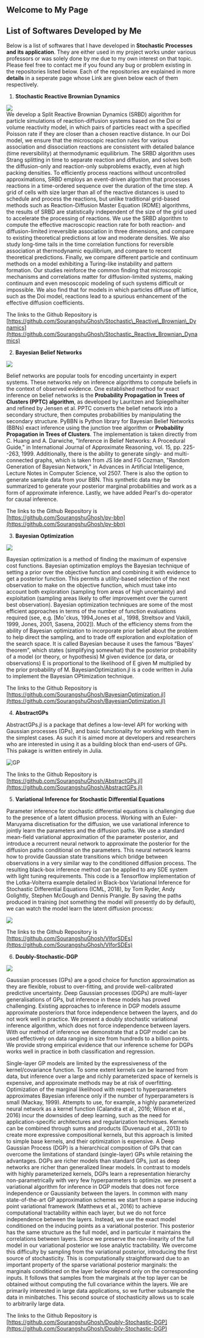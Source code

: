 ## Welcome to My Page

## List of Softwares Developed by Me
Below is a list of softwares that I have developed in **Stochastic Processes and its application**. They are either used in my project works under various professors or was solely done by me due to my own interest on that topic. Please feel free to contact me if you found any bug or problem existing in the repositories listed below. Each of the repositories are explained in more **details** in a seperate page whose Link are given below each of them respectively.

1. **Stochastic Reactive Brownian Dynamics**

![](https://raw.githubusercontent.com/SourangshuGhosh/SourangshuGhosh.github.io/master/Pictures/SRBD.jpg)
<br />We develop a Split Reactive Brownian Dynamics (SRBD) algorithm for particle simulations of reaction-diffusion systems based on the Doi or volume reactivity model, in which pairs of particles react with a specified Poisson rate if they are closer than a chosen reactive distance. In our Doi model, we ensure that the microscopic reaction rules for various association and dissociation reactions are consistent with detailed balance (time reversibility) at thermodynamic equilibrium. The SRBD algorithm uses Strang splitting in time to separate reaction and diffusion, and solves both the diffusion-only and reaction-only subproblems exactly, even at high packing densities. To efficiently process reactions without uncontrolled approximations, SRBD employs an event-driven algorithm that processes reactions in a time-ordered sequence over the duration of the time step. A grid of cells with size larger than all of the reactive distances is used to schedule and process the reactions, but unlike traditional grid-based methods such as Reaction-Diffusion Master Equation (RDME) algorithms, the results of SRBD are statistically independent of the size of the grid used to accelerate the processing of reactions. We use the SRBD algorithm to compute the effective macroscopic reaction rate for both reaction- and diffusion-limited irreversible association in three dimensions, and compare to existing theoretical predictions at low and moderate densities. We also study long-time tails in the time correlation functions for reversible association at thermodynamic equilibrium, and compare to recent theoretical predictions. Finally, we compare different particle and continuum methods on a model exhibiting a Turing-like instability and pattern formation. Our studies reinforce the common finding that microscopic mechanisms and correlations matter for diffusion-limited systems, making continuum and even mesoscopic modeling of such systems difficult or impossible. We also find that for models in which particles diffuse off lattice, such as the Doi model, reactions lead to a spurious enhancement of the effective diffusion coefficients.

The links to the Github Repository is [https://github.com/SourangshuGhosh/Stochastic\_Reactive\_Brownian\_Dynamics](https://github.com/SourangshuGhosh/Stochastic_Reactive_Brownian_Dynamics)

2.  **Bayesian Belief Networks**

![](https://raw.githubusercontent.com/SourangshuGhosh/SourangshuGhosh.github.io/master/Pictures/net1.gif)

Belief networks are popular tools for encoding uncertainty in expert systems. These networks rely on inference algorithms to compute beliefs in the context of
observed evidence. One established method for exact inference on belief networks is the **Probability Propagation in Trees of Clusters (PPTC) algorithm**, as developed by Lauritzen and Spiegelhalter and refined by Jensen et al. PPTC converts the belief network into a secondary structure, then computes probabilities by manipulating the secondary structure.  PyBBN is Python library for Bayesian Belief Networks (BBNs) exact inference using the junction tree algorithm or **Probability Propagation in Trees of Clusters**. The implementation is taken directly from C. Huang and A. Darwiche, "Inference in Belief Networks: A Procedural Guide," in International Journal of Approximate Reasoning, vol. 15, pp. 225--263, 1999. Additionally, there is the ability to generate singly- and multi-connected graphs, which is taken from JS Ide and FG Cozman, "Random Generation of Bayesian Network," in Advances in Artificial Intelligence, Lecture Notes in Computer Science, vol 2507. There is also the option to generate sample data from your BBN. This synthetic data may be summarized to generate your posterior marginal probabilities and work as a form of approximate inference. Lastly, we have added Pearl's do-operator for causal inference.

The links to the Github Repository is [https://github.com/SourangshuGhosh/py-bbn](https://github.com/SourangshuGhosh/py-bbn)

3.  **Bayesian Optimization**

![](https://raw.githubusercontent.com/SourangshuGhosh/SourangshuGhosh.github.io/master/Pictures/GpParBayesAnimationSmall.gif)

Bayesian optimization is a method of finding the maximum of expensive cost functions. Bayesian optimization employs the Bayesian technique of setting a prior over the objective function and combining it with evidence to get a posterior function. This permits a utility-based selection of the next observation to make on the objective function, which must take into account both exploration (sampling from areas of high uncertainty) and exploitation (sampling areas likely to offer improvement over the current best observation). Bayesian optimization techniques are some of the most efficient approaches in terms of the number of function evaluations required (see, e.g. [Moˇckus, 1994,Jones et al., 1998, Streltsov and Vakili, 1999, Jones, 2001, Sasena, 2002]). Much of the efficiency stems from the ability of Bayesian optimization to incorporate prior belief about the problem to help direct the sampling, and to trade off exploration and exploitation of the search space. It is called Bayesian because
it uses the famous “Bayes’ theorem”, which states (simplifying somewhat) that the posterior probability of a model (or theory, or hypothesis) M given evidence (or data, or observations) E is proportional to the likelihood of E given M multiplied by the prior probability of M. BayesianOptimization.jl is a code written in Julia to implement the Bayesian OPtimization technique. 

The links to the Github Repository is [https://github.com/SourangshuGhosh/BayesianOptimization.jl](https://github.com/SourangshuGhosh/BayesianOptimization.jl)

4. **AbstractGPs**

AbstractGPs.jl is a package that defines a low-level API for working with Gaussian processes (GPs), and basic functionality for working with them in the simplest cases. As such it is aimed more at developers and researchers who are interested in using it as a building block than end-users of GPs. This pakage is written entirely in Julia. 

![GP](https://raw.githubusercontent.com/SourangshuGhosh/AbstractGPs.jl/master/gp.gif)

The links to the Github Repository is [https://github.com/SourangshuGhosh/AbstractGPs.jl](https://github.com/SourangshuGhosh/AbstractGPs.jl)

5.  **Variational Inference for Stochastic Differential Equations**

Parameter inference for stochastic differential equations is challenging due to the presence of a latent diffusion process. Working with an Euler-Maruyama discretisation for the diffusion, we use variational inference to jointly learn the parameters and the diffusion paths. We use a standard mean-field variational approximation of the parameter posterior, and introduce a recurrent neural network to approximate the posterior for the diffusion paths conditional on the parameters. This neural network learns how to provide Gaussian state transitions which bridge between observations in a very similar way to the conditioned diffusion process. The resulting black-box inference method can be applied to any SDE system with light tuning requirements. This code is a Tensorflow implementation of the Lotka-Volterra example detailed in Black-box Variational Inference for Stochastic Differential Equations (ICML, 2018), by Tom Ryder, Andy Golightly, Stephen McGough and Dennis Prangle. By saving the paths produced in training (not something the model will presently do by default), we can watch the model learn the latent diffusion process:

![](https://raw.githubusercontent.com/SourangshuGhosh/VIforSDEs/master/figs/LV_paths.gif)

The links to the Github Repository is [https://github.com/SourangshuGhosh/VIforSDEs](https://github.com/SourangshuGhosh/VIforSDEs)

6.  **Doubly-Stochastic-DGP**

![](https://raw.githubusercontent.com/SourangshuGhosh/SourangshuGhosh.github.io/master/Pictures/SRBD.jpg)

Gaussian processes (GPs) are a good choice for function approximation as they are flexible, robust to over-fitting, and provide well-calibrated predictive uncertainty. Deep Gaussian processes (DGPs) are multi-layer generalisations of GPs, but inference in these models has proved challenging. Existing approaches to inference in DGP models assume approximate posteriors that force independence between the layers, and do not work well in practice. We present a doubly stochastic variational inference algorithm, which does not force independence between layers. With our method of inference we demonstrate that a DGP model can be used effectively on data ranging in size from hundreds to a billion points. We provide strong empirical evidence that our inference scheme for DGPs works well in practice in both classification and regression.

Single-layer GP models are limited by the expressiveness of the kernel/covariance function. To some extent kernels can be learned from data, but inference over a large and richly parameterized space of kernels is expensive, and approximate methods may be at risk of overfitting. Optimization of the marginal likelihood with respect to hyperparameters approximates Bayesian inference only if the number of hyperparameters is small (Mackay, 1999). Attempts to use, for example, a highly parameterized neural network as a kernel function (Calandra et al., 2016; Wilson et al., 2016) incur the downsides of deep learning, such as the need for application-specific architectures and regularization techniques. Kernels can be combined through sums and products (Duvenaud et al., 2013) to create more expressive compositional kernels, but this approach is limited to simple base kernels, and their optimization is expensive. A Deep Gaussian Process (DGP) is a hierarchical composition of GPs that can overcome the limitations of standard (single-layer) GPs while retaining the advantages. DGPs are richer models than standard GPs, just as deep networks are richer than generalized linear models. In contrast to models with highly parameterized kernels, DGPs learn a representation hierarchy non-parametrically with very few hyperparmeters to optimize.  we present a variational algorithm for inference in DGP models that does not force independence or Gaussianity between the layers. In common with many state-of-the-art GP approximation schemes we start from a sparse inducing point variational framework (Matthews et al., 2016) to achieve computational tractability within each layer, but we do not force independence between the layers. Instead, we use the exact model conditioned on the inducing points as a variational posterior. This posterior has the same structure as the full model, and in particular it maintains the correlations between layers. Since we preserve the non-linearity of the full model in our variational posterior we lose analytic tractability. We overcome this difficulty by sampling from the variational posterior, introducing the first source of stochasticity. This is computationally straightforward due to an important property of the sparse variational posterior marginals: the marginals conditioned on the layer below depend only on the corresponding inputs. It follows that samples from the marginals at the top layer can be obtained without computing the full covariance within the layers. We are primarily interested in large data applications, so we further subsample the data in minibatches. This second source of stochasticity allows us to scale to arbitrarily large data.

The links to the Github Repository is [https://github.com/SourangshuGhosh/Doubly-Stochastic-DGP](https://github.com/SourangshuGhosh/Doubly-Stochastic-DGP)
